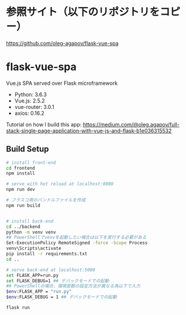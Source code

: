 # 参照サイト（以下のリポジトリをコピー）
https://github.com/oleg-agapov/flask-vue-spa

# flask-vue-spa
Vue.js SPA served over Flask microframework

* Python: 3.6.3
* Vue.js: 2.5.2
* vue-router: 3.0.1
* axios: 0.16.2

Tutorial on how I build this app:
https://medium.com/@oleg.agapov/full-stack-single-page-application-with-vue-js-and-flask-b1e036315532

## Build Setup

``` bash
# install front-end
cd frontend
npm install

# serve with hot reload at localhost:8080
npm run dev

# フラスコ用のバンドルファイルを作成
npm run build


# install back-end
cd ../backend
python -m venv venv
## PowerShellでvenvを起動したい場合は以下を実行する必要がある
Set-ExecutionPolicy RemoteSigned -force -Scope Process
venv\Scripts\activate
pip install -r requirements.txt
cd ..

# serve back-end at localhost:5000
set FLASK_APP=run.py
set FLASK_DEBUG=1 ## デバックモードでの起動
## PowerShellの場合、環境変数の設定方法が異なる為以下で入力
$env:FLASK_APP = "run.py"
$env:FLASK_DEBUG = 1 ## デバックモードでの起動

flask run
```

